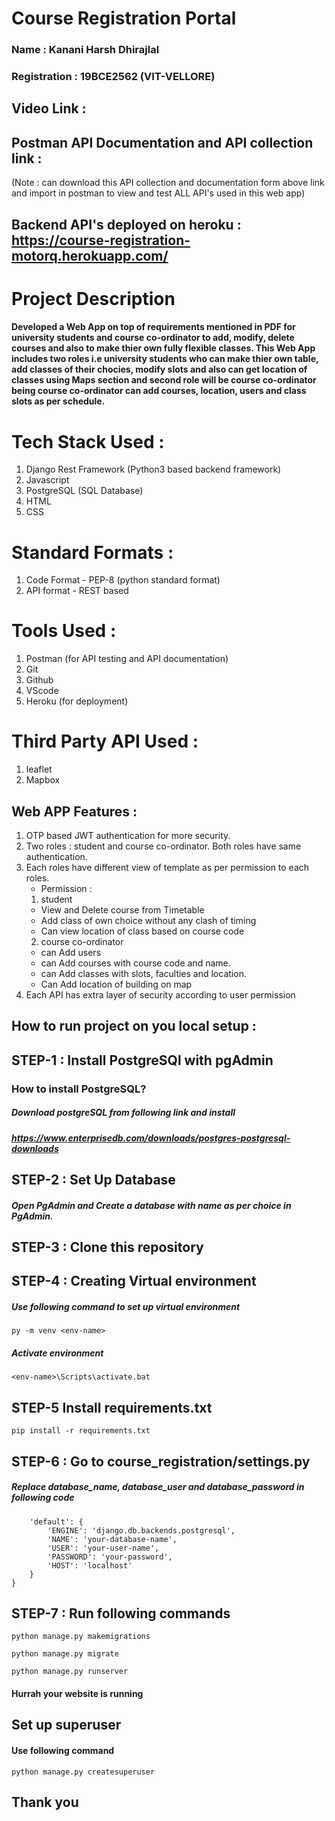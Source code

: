 # Course Registration Portal

### Name : Kanani Harsh Dhirajlal
### Registration : 19BCE2562 (VIT-VELLORE)
## Video Link :

## Postman API Documentation and API collection link :
(Note : can download this API collection and documentation form above link and import in postman to view and test ALL API's used in this web app)

## Backend API's deployed on heroku : https://course-registration-motorq.herokuapp.com/

# Project Description
#### Developed a Web App on top of requirements mentioned in PDF for university students and course co-ordinator to add, modify, delete courses and also to make thier own fully flexible classes. This Web App includes two roles i.e university students who can make thier own table, add classes of their chocies, modify slots and also can get location of classes using Maps section and second role will be course co-ordinator being course co-ordinator can add courses, location, users and class slots as per schedule.

# Tech Stack Used :
1. Django Rest Framework (Python3 based backend framework)
2. Javascript
3. PostgreSQL (SQL Database)
4. HTML
5. CSS

# Standard Formats :
1. Code Format - PEP-8 (python standard format)
2. API format - REST based

# Tools Used :
1. Postman (for API testing and API documentation)
2. Git
3. Github
4. VScode
5. Heroku (for deployment)

# Third Party API Used :
1. leaflet
2. Mapbox

## Web APP Features :
1. OTP based JWT authentication for more security.
2. Two roles : student and course co-ordinator. Both roles have same authentication.
3. Each roles have different view of template as per permission to each roles.
   - Permission : 
   1. student
   - View and Delete course from Timetable
   - Add class of own choice without any clash of timing
   - Can view location of class based on course code
   2. course co-ordinator
   - can Add users
   - can Add courses with course code and name.
   - can Add classes with slots, faculties and location.
   - Can Add location of building on map
4. Each API has extra layer of security according to user permission
   

## How to run project on you local setup :
## STEP-1 : Install PostgreSQl with pgAdmin
### How to install PostgreSQL?
##### Download postgreSQL from following link and install 
##### https://www.enterprisedb.com/downloads/postgres-postgresql-downloads

## STEP-2 : Set Up Database 
##### Open PgAdmin and Create a database with name as per choice in PgAdmin.

## STEP-3 : Clone this repository

## STEP-4 : Creating Virtual environment
##### Use following command to set up virtual environment
```py -m venv <env-name>```
##### Activate environment
```<env-name>\Scripts\activate.bat```

## STEP-5 Install requirements.txt
```pip install -r requirements.txt```

## STEP-6 : Go to course_registration/settings.py
##### Replace database_name, database_user and database_password in following code

```DATABASES = {
    'default': {
        'ENGINE': 'django.db.backends.postgresql',
        'NAME': 'your-database-name',
        'USER': 'your-user-name',
        'PASSWORD': 'your-password',
        'HOST': 'localhost'
    }
} 
```

## STEP-7 : Run following commands
```python manage.py makemigrations```

```python manage.py migrate```

```python manage.py runserver```

#### Hurrah your website is running


## Set up superuser
#### Use following command
```python manage.py createsuperuser```

## Thank you


